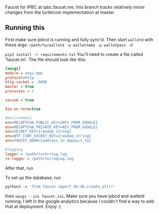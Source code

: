 Faucet for IPBC at ipbc.faucet.me, this branch tracks relatively minor changes from the
turtlecoin implementation at master.

## Running this
First make sure ipbcd is running and fully sync'd.
Then start `walletd` with these args:
`/path/to/walletd -w walletname -p walletpass -d`

`pip3 install -r requirements.txt`
You'll need to create a file called 'faucet.ini'.
The file should look like this:
```ini
[uwsgi]
module = wsgi:app
protocol=http
http-socket = :9090
master = true
processes = 1

vacuum = true

die-on-term=true

#environment
env=RECAPTCHA_PUBLIC_KEY={KEY_FROM_GOOGLE}
env=RECAPTCHA_PRIVATE_KEY=KEY_FROM_GOOGLE}
env=SECRET_KEY={random_string}
env=WTF_CSRF_SECRET_KEY={random_string}
env=FAUCET_ADDR={address_to_deposit_to}

#logging
logger = /path/to/errlog.log
re-logger = /path/to/reqlog.log
```

After that, run 

To set up the database, run
```python
python3 -c 'from faucet import db;db.create_all()'
```
then `uwsgi --ini faucet.ini`. Make sure you have ipbcd and walletd running.
I left in the google analytics because I couldn't find a way to add that at deployment. Enjoy :)
